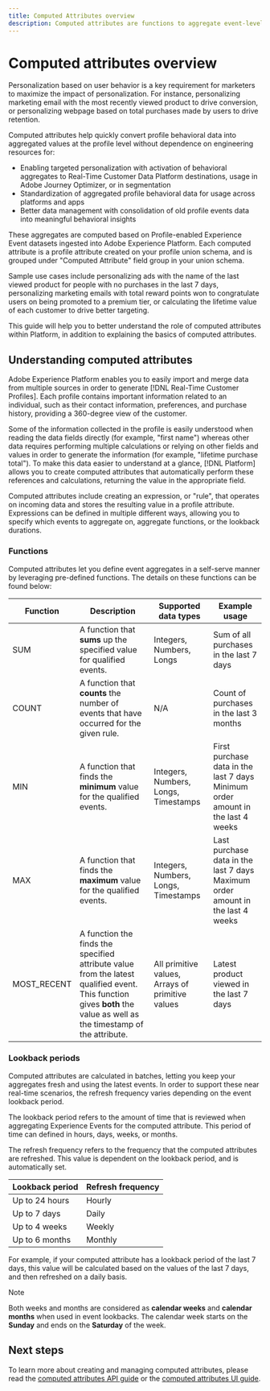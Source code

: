 ```yaml
---
title: Computed Attributes overview
description: Computed attributes are functions to aggregate event-level data into profile-level attributes. These functions are automatically computed so that they can be used across segmentation, activation, and personalization.
---
```


# Computed attributes overview

Personalization based on user behavior is a key requirement for marketers to maximize the impact of personalization. For instance, personalizing marketing email with the most recently viewed product to drive conversion, or personalizing webpage based on total purchases made by users to drive retention. 

Computed attributes help quickly convert profile behavioral data into aggregated values at the profile level without dependence on engineering resources for:

- Enabling targeted personalization with activation of behavioral aggregates to Real-Time Customer Data Platform destinations, usage in Adobe Journey Optimizer, or in segmentation
- Standardization of aggregated profile behavioral data for usage across platforms and apps
- Better data management with consolidation of old profile events data into meaningful behavioral insights

These aggregates are computed based on Profile-enabled Experience Event datasets ingested into Adobe Experience Platform. Each computed attribute is a profile attribute created on your profile union schema, and is grouped under "Computed Attribute" field group in your union schema.

Sample use cases include personalizing ads with the name of the last viewed product for people with no purchases in the last 7 days, personalizing marketing emails with total reward points won to congratulate users on being promoted to a premium tier, or calculating the lifetime value of each customer to drive better targeting.

This guide will help you to better understand the role of computed attributes within Platform, in addition to explaining the basics of computed attributes.

## Understanding computed attributes

Adobe Experience Platform enables you to easily import and merge data from multiple sources in order to generate [!DNL Real-Time Customer Profiles]. Each profile contains important information related to an individual, such as their contact information, preferences, and purchase history, providing a 360-degree view of the customer. 

Some of the information collected in the profile is easily understood when reading the data fields directly (for example, "first name") whereas other data requires performing multiple calculations or relying on other fields and values in order to generate the information (for example, "lifetime purchase total"). To make this data easier to understand at a glance, [!DNL Platform] allows you to create computed attributes that automatically perform these references and calculations, returning the value in the appropriate field.

Computed attributes include creating an expression, or "rule", that operates on incoming data and stores the resulting value in a profile attribute. Expressions can be defined in multiple different ways, allowing you to specify which events to aggregate on, aggregate functions, or the lookback durations.

### Functions

Computed attributes let you define event aggregates in a self-serve manner by leveraging pre-defined functions. The details on these functions can be found below:

| Function | Description | Supported data types | Example usage |
| -------- | ----------- | -------------------- | ------------- |
| SUM | A function that **sums** up the specified value for qualified events. | Integers, Numbers, Longs | Sum of all purchases in the last 7 days |
| COUNT | A function that **counts** the number of events that have occurred for the given rule. | N/A | Count of purchases in the last 3 months |
| MIN | A function that finds the **minimum** value for the qualified events. | Integers, Numbers, Longs, Timestamps | First purchase data in the last 7 days<br/>Minimum order amount in the last 4 weeks |
| MAX | A function that finds the **maximum** value for the qualified events. | Integers, Numbers, Longs, Timestamps | Last purchase data in the last 7 days<br/>Maximum order amount in the last 4 weeks |
| MOST_RECENT | A function the finds the specified attribute value from the latest qualified event. This function gives **both** the value as well as the timestamp of the attribute. | All primitive values, Arrays of primitive values | Latest product viewed in the last 7 days |

### Lookback periods

Computed attributes are calculated in batches, letting you keep your aggregates fresh and using the latest events. In order to support these near real-time scenarios, the refresh frequency varies depending on the event lookback period.

The lookback period refers to the amount of time that is reviewed when aggregating Experience Events for the computed attribute. This period of time can defined in hours, days, weeks, or months.

The refresh frequency refers to the frequency that the computed attributes are refreshed. This value is dependent on the lookback period, and is automatically set.

| Lookback period | Refresh frequency |
| --------------- | ----------------- |
| Up to 24 hours | Hourly |
| Up to 7 days | Daily |
| Up to 4 weeks | Weekly |
| Up to 6 months | Monthly |

For example, if your computed attribute has a lookback period of the last 7 days, this value will be calculated based on the values of the last 7 days, and then refreshed on a daily basis.

>[!NOTE]
>
>Both weeks and months are considered as **calendar weeks** and **calendar months** when used in event lookbacks. The calendar week starts on the **Sunday** and ends on the **Saturday** of the week.

## Next steps

To learn more about creating and managing computed attributes, please read the [computed attributes API guide](./api.md) or the [computed attributes UI guide](./ui.md). 
